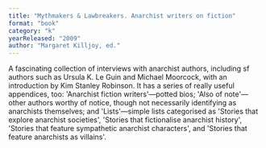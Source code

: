 ```yaml
---
title: "Mythmakers & Lawbreakers. Anarchist writers on fiction"
format: "book"
category: "k"
yearReleased: "2009"
author: "Margaret Killjoy, ed."
---
```

A fascinating collection of interviews with anarchist authors,  including sf authors such as Ursula K. Le Guin and Michael Moorcock, with an  introduction by Kim Stanley Robinson. It has a series of really useful  appendices, too: 'Anarchist fiction writers'—potted bios; 'Also of note'—other authors worthy of notice, though not necessarily identifying as anarchists  themselves; and 'Lists'—simple lists categorised as 'Stories that explore  anarchist societies', 'Stories that fictionalise anarchist history', 'Stories  that feature sympathetic anarchist characters', and 'Stories that feature  anarchists as villains'.
 